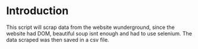 # Introduction

This script will scrap data from the website wunderground, since the website had DOM, beautiful soup isnt enough and had to use selenium.
The data scraped was then saved in a csv file.
